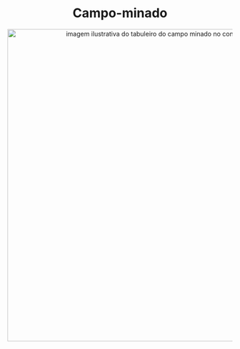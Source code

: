 # <h1 align="center">Campo-minado</h1>

<p align="center">
     <img alt="imagem ilustrativa do tabuleiro do campo minado no console do java" src="https://user-images.githubusercontent.com/112354693/220440625-e7601001-4fc4-4b05-8547-82c82787abbb.png" width="700">
</p>
